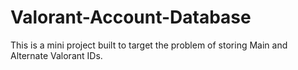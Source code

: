 # Valorant-Account-Database
This is a mini project built to target the problem of storing Main and Alternate Valorant IDs.
